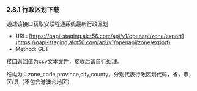 ### 2.8.1 行政区划下载

通过该接口获取安联程通系统最新行政区划

* URL: [https://oapi-staging.alct56.com/api/v1/openapi/zone/export](https://oapi-staging.alct56.com/api/v1/openapi/zone/export)
* Method: GET

接口返回值为csv文本文件，接收后请自行处理。

结构为：zone\_code,province,city,county，分别代表行政区划代码，省，市，区/县（不包含港澳台地区）


